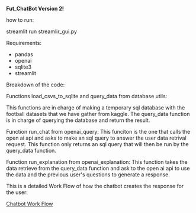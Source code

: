 **Fut_ChatBot Version 2!**

how to run: 

streamlit run streamlir_gui.py


Requirements:
- pandas
- openai
- sqlite3
- streamlit


Breakdown of the code:

Functions load_csvs_to_sqlite and query_data from database utils:

This functions are in charge of making a temporary sql database with the football datasets
that we have gather from kaggle. The query_data function is in charge of querying the database
and return the result.

Function run_chat from openai_query:
This funciton is the one that calls the open ai api and asks to make an sql query to answer the user data retrival request.
This function only returns an sql query that will then be run by the query_data function.

Function run_explanation from openai_explanation:
This function takes the data retrieve from the query_data function and ask to the open ai api to use the data and the previous
user's questions to generate a response.

This is a detailed Work Flow of how the chatbot creates the response for the user:

[Chatbot Work Flow](chatbot_workflow.pdf)



